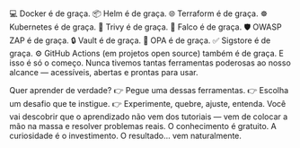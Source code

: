💻 Docker é de graça.
📦 Helm é de graça.
🌐 Terraform é de graça.
☸️ Kubernetes é de graça.
🧰 Trivy é de graça.
🔎 Falco é de graça.
🛡️ OWASP ZAP é de graça.
🔒 Vault é de graça.
📜 OPA é de graça.
✅ Sigstore é de graça.
⚙️ GitHub Actions (em projetos open source) também é de graça.
E isso é só o começo.
Nunca tivemos tantas ferramentas poderosas ao nosso alcance — acessíveis, abertas e prontas para usar.

Quer aprender de verdade?
    👉 Pegue uma dessas ferramentas.
    👉 Escolha um desafio que te instigue.
    👉 Experimente, quebre, ajuste, entenda.
Você vai descobrir que o aprendizado não vem dos tutoriais — vem de colocar a mão na massa e resolver problemas reais.
O conhecimento é gratuito.
A curiosidade é o investimento.
O resultado… vem naturalmente. 
